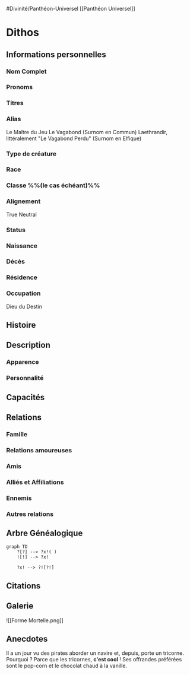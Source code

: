 #Divinité/Panthéon-Universel [[Panthéon Universel]] 

# Dithos

## Informations personnelles
### Nom Complet
### Pronoms
### Titres
### Alias
Le Maître du Jeu
Le Vagabond (Surnom en Commun)
Laethrandir, littéralement "Le Vagabond Perdu" (Surnom en Elfique)

### Type de créature
### Race
### Classe %%(le cas échéant)%%
### Alignement
True Neutral
### Status
### Naissance
### Décès
### Résidence
### Occupation
Dieu du Destin

## Histoire

## Description
### Apparence

### Personnalité

## Capacités

## Relations
### Famille
### Relations amoureuses
### Amis
### Alliés et Affiliations
### Ennemis
### Autres relations

## Arbre Généalogique
```mermaid
graph TD
    ?[?] --> ?x!( )
    ![!] --> ?x!

    ?x! --> ?![?!]
```

## Citations

## Galerie

![[Forme Mortelle.png]]

## Anecdotes

Il a un jour vu des pirates aborder un navire et, depuis, porte un tricorne. Pourquoi ? Parce que les tricornes, **c'est cool** !
Ses offrandes préférées sont le pop-corn et le chocolat chaud à la vanille.
